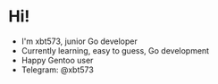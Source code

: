 # Hi!

- I'm xbt573, junior Go developer
- Currently learning, easy to guess, Go development
- Happy Gentoo user
- Telegram: @xbt573
